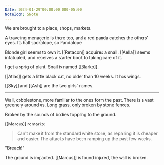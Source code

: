 ```yaml
---
Date: 2024-01-29T00:00:00.000-05:00
NoteIcon: SNote
---
```

We are brought to a place, shops, markets.

A traveling menagerie is there too, and a red panda catches the others' eyes. Its half-jackalope, so Pandalope.

Blonde girl seems to own it. [[Retacon]] acquires a snail.
[[Aella]] seems infatuated, and receives a starter book to taking care of it.

I get a sprig of plant. Snail is named [[Blarko]].

[[Atlas]] gets a little black cat, no older than 10 weeks. It has wings.

[[Sky]] and [[Ash]] are the two girls' names.

---

Wall, cobblestone, more familiar to the ones form the past. There is a vast greenery around us. Long grass, only broken by stone fences.

Broken by the sounds of bodies toppling to the ground. 

[[Marcus]] remarks:
> Can't make it from the standard white stone, as repairing it is cheaper and easier. The attacks have been ramping up the past few weeks.

"Breach!"

The ground is impacted. [[Marcus]] is found injured, the wall is broken.